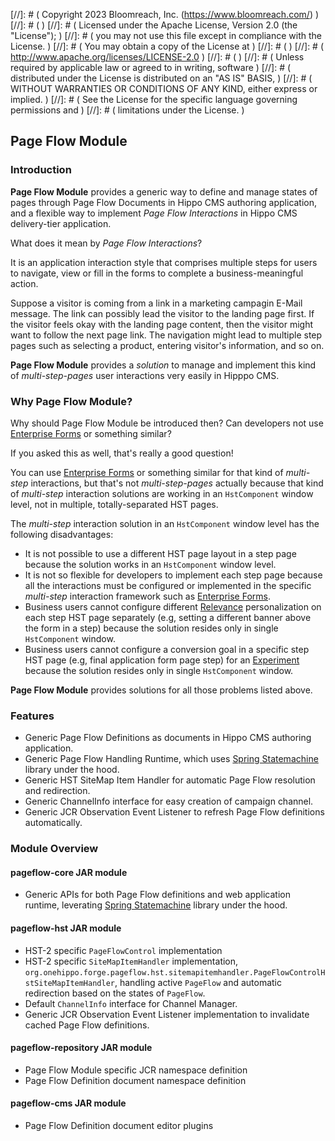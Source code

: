 
[//]: # (  Copyright 2023 Bloomreach, Inc. (https://www.bloomreach.com/)  )
[//]: # (  )
[//]: # (  Licensed under the Apache License, Version 2.0 (the "License");  )
[//]: # (  you may not use this file except in compliance with the License.  )
[//]: # (  You may obtain a copy of the License at  )
[//]: # (  )
[//]: # (       http://www.apache.org/licenses/LICENSE-2.0  )
[//]: # (  )
[//]: # (  Unless required by applicable law or agreed to in writing, software  )
[//]: # (  distributed under the License is distributed on an "AS IS" BASIS,  )
[//]: # (  WITHOUT WARRANTIES OR CONDITIONS OF ANY KIND, either express or implied.  )
[//]: # (  See the License for the specific language governing permissions and  )
[//]: # (  limitations under the License.  )

## Page Flow Module

### Introduction

**Page Flow Module** provides a generic way to define and manage states of pages through Page Flow Documents
in Hippo CMS authoring application, and a flexible way to implement *Page Flow Interactions* in Hippo CMS delivery-tier
application.

What does it mean by *Page Flow Interactions*?

It is an application interaction style that comprises multiple steps for users to navigate, view or fill in the forms
to complete a business-meaningful action.

Suppose a visitor is coming from a link in a marketing campagin E-Mail message. The link can possibly lead the visitor
to the landing page first. If the visitor feels okay with the landing page content, then the visitor might want to
follow the next page link. The navigation might lead to multiple step pages such as selecting a product, entering
visitor's information, and so on.

**Page Flow Module** provides a *solution* to manage and implement this kind of *multi-step-pages* user interactions
very easily in Hipppo CMS.

### Why Page Flow Module?

Why should Page Flow Module be introduced then? Can developers not use
[Enterprise Forms](https://www.onehippo.org/library/enterprise/enterprise-features/enterprise-forms/enterprise-forms.html)
or something similar?

If you asked this as well, that's really a good question!

You can use [Enterprise Forms](https://www.onehippo.org/library/enterprise/enterprise-features/enterprise-forms/enterprise-forms.html)
or something similar for that kind of *multi-step* interactions, but that's not *multi-step-pages* actually
because that kind of *multi-step* interaction solutions are working in an ```HstComponent``` window level,
not in multiple, totally-separated HST pages.

The *multi-step* interaction solution in an ```HstComponent``` window level has the following disadvantages:

- It is not possible to use a different HST page layout in a step page because the solution works in an ```HstComponent``` window level.
- It is not so flexible for developers to implement each step page because all the interactions must be configured or implemented
in the specific *multi-step* interaction framework such as [Enterprise Forms](https://www.onehippo.org/library/enterprise/enterprise-features/enterprise-forms/enterprise-forms.html).
- Business users cannot configure different
[Relevance](https://www.onehippo.org/library/enterprise/enterprise-features/targeting/targeting.html)
personalization on each step HST page separately (e.g, setting a different banner above the form in a step)
because the solution resides only in single ```HstComponent``` window.
- Business users cannot configure a conversion goal in a specific step HST page (e.g, final application form page step)
for an [Experiment](https://www.onehippo.org/library/end-user-manual/experiments/experiments.html)
because the solution resides only in single ```HstComponent``` window.

**Page Flow Module** provides solutions for all those problems listed above.

### Features

- Generic Page Flow Definitions as documents in Hippo CMS authoring application.
- Generic Page Flow Handling Runtime, which uses [Spring Statemachine](https://projects.spring.io/spring-statemachine/) library under the hood.
- Generic HST SiteMap Item Handler for automatic Page Flow resolution and redirection.
- Generic ChannelInfo interface for easy creation of campaign channel.
- Generic JCR Observation Event Listener to refresh Page Flow definitions automatically.

### Module Overview

#### **pageflow-core** JAR module

- Generic APIs for both Page Flow definitions and web application runtime,
  leverating [Spring Statemachine](https://projects.spring.io/spring-statemachine/) library under the hood.

#### **pageflow-hst** JAR module

- HST-2 specific ```PageFlowControl``` implementation
- HST-2 specific ```SiteMapItemHandler``` implementation,
```org.onehippo.forge.pageflow.hst.sitemapitemhandler.PageFlowControlHstSiteMapItemHandler```,
handling active ```PageFlow``` and automatic redirection based on the states of ```PageFlow```.
- Default ```ChannelInfo``` interface for Channel Manager.
- Generic JCR Observation Event Listener implementation to invalidate cached Page Flow definitions.

#### **pageflow-repository** JAR module

- Page Flow Module specific JCR namespace definition
- Page Flow Definition document namespace definition

#### **pageflow-cms** JAR module

- Page Flow Definition document editor plugins
